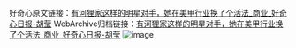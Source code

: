 好奇心原文链接：[有河狸家这样的明星对手，她在美甲行业换了个活法_商业_好奇心日报-胡莹](https://www.qdaily.com/articles/7534.html)
WebArchive归档链接：[有河狸家这样的明星对手，她在美甲行业换了个活法_商业_好奇心日报-胡莹](http://web.archive.org/web/20190623172447/https://www.qdaily.com/articles/7534.html)
![image](http://ww3.sinaimg.cn/large/007d5XDply1g3wjkbiqcwj30u04vdnpd)